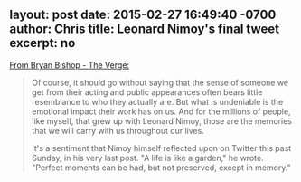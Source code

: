 layout: post
date: 2015-02-27 16:49:40 -0700
author: Chris
title: Leonard Nimoy's final tweet
excerpt: no
----

[From Bryan Bishop - The Verge:](http://www.theverge.com/2015/2/27/8121021/leonard-nimoy-spock-live-long-and-prosper)

> Of course, it should go without saying that the sense of someone we get from their acting and public appearances often bears little resemblance to who they actually are. But what is undeniable is the emotional impact their work has on us. And for the millions of people, like myself, that grew up with Leonard Nimoy, those are the memories that we will carry with us throughout our lives.
> 
> It's a sentiment that Nimoy himself reflected upon on Twitter this past Sunday, in his very last post. "A life is like a garden," he wrote. "Perfect moments can be had, but not preserved, except in memory."
